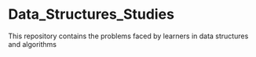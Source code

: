 # Data_Structures_Studies
This repository contains the problems faced by learners in data structures and algorithms
